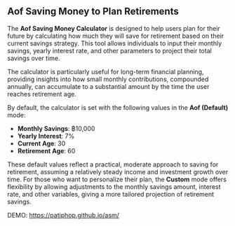 ## Aof Saving Money to Plan Retirements

The **Aof Saving Money Calculator** is designed to help users plan for their future by calculating how much they will save for retirement based on their current savings strategy. This tool allows individuals to input their monthly savings, yearly interest rate, and other parameters to project their total savings over time. 

The calculator is particularly useful for long-term financial planning, providing insights into how small monthly contributions, compounded annually, can accumulate to a substantial amount by the time the user reaches retirement age.

By default, the calculator is set with the following values in the **Aof (Default)** mode:
- **Monthly Savings**: ฿10,000
- **Yearly Interest**: 7%
- **Current Age**: 30
- **Retirement Age**: 60

These default values reflect a practical, moderate approach to saving for retirement, assuming a relatively steady income and investment growth over time. For those who want to personalize their plan, the **Custom** mode offers flexibility by allowing adjustments to the monthly savings amount, interest rate, and other variables, giving a more tailored projection of retirement savings.

DEMO: https://patiphop.github.io/asm/

